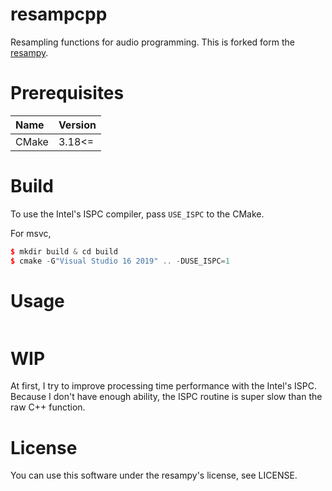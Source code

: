 ﻿# resampcpp
Resampling functions for audio programming. This is forked form the [resampy](https://github.com/bmcfee/resampy).

# Prerequisites

| Name | Version |
| :--- | :---    |
| CMake | 3.18<= |

# Build
To use the Intel's ISPC compiler, pass `USE_ISPC` to the CMake.

For msvc,
```cpp
$ mkdir build & cd build
$ cmake -G"Visual Studio 16 2019" .. -DUSE_ISPC=1
```

# Usage

``` cpp
```

# WIP
At first, I try to improve processing time performance with the Intel's ISPC.
Because I don't have enough ability, the ISPC routine is super slow than the raw C++ function.

# License
You can use this software under the resampy's license, see LICENSE.
